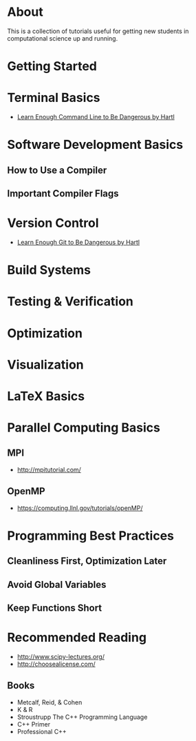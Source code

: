 # About

This is a collection of tutorials useful for getting new students in computational science up and running.

# Getting Started

# Terminal Basics

- [Learn Enough Command Line to Be Dangerous by Hartl](https://www.learnenough.com/command-line-tutorial)

# Software Development Basics

## How to Use a Compiler

## Important Compiler Flags

# Version Control

- [Learn Enough Git to Be Dangerous by Hartl](https://www.learnenough.com/git-tutorial)

# Build Systems

# Testing & Verification

# Optimization

# Visualization

# LaTeX Basics

# Parallel Computing Basics

## MPI

- http://mpitutorial.com/

## OpenMP

- https://computing.llnl.gov/tutorials/openMP/

# Programming Best Practices

## Cleanliness First, Optimization Later 

## Avoid Global Variables

## Keep Functions Short

# Recommended Reading

- http://www.scipy-lectures.org/
- http://choosealicense.com/

## Books

- Metcalf, Reid, & Cohen
- K & R
- Stroustrupp The C++ Programming Language
- C++ Primer
- Professional C++

